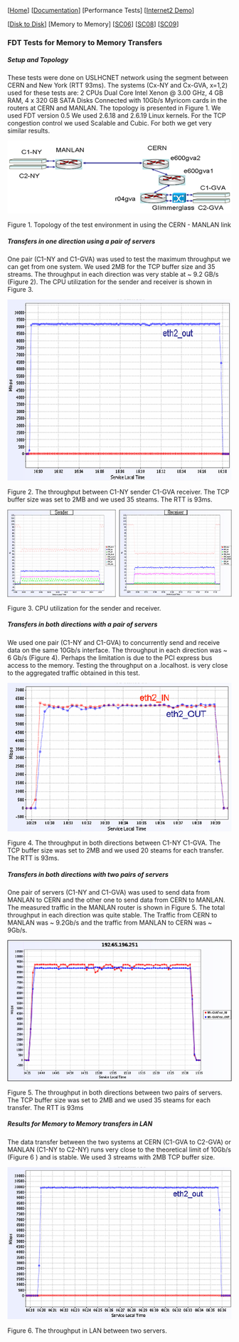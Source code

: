 [[Home](index.md)]   [[Documentation](doc-fdt-ddcopy.md)]   [Performance Tests] [[Internet2 Demo](internet2-demo.md)]

[[Disk to Disk](perf-disk-to-disk.md)]   [Memory to Memory]   [[SC06](perf-sc06.md)]   [[SC08](perf-sc08.md)]   [[SC09](perf-sc09.md)]

### FDT Tests for Memory to Memory Transfers
##### Setup and Topology

These tests were done on USLHCNET network using the segment between CERN and New York (RTT 93ms).
The systems (Cx-NY and Cx-GVA, x=1,2) used for these tests are:
2 CPUs Dual Core Intel Xenon @ 3.00 GHz, 4 GB RAM, 4 x 320 GB SATA Disks
Connected with 10Gb/s Myricom cards in the routers at CERN and MANLAN. The topology is presented in Figure 1.
We used FDT version 0.5
We used 2.6.18 and 2.6.19 Linux kernels. For the TCP congestion control we used Scalable and Cubic. For both we get very similar results.

![Topology of the test environment in using the CERN - MANLAN link](/img/figure1-m2m.png)

Figure 1. Topology of the test environment in using the CERN - MANLAN link

##### Transfers in one direction using a pair of servers
One pair (C1-NY and C1-GVA) was used to test the maximum throughput we can get from one system.
We used 2MB for the TCP buffer size and 35 streams.
The throughput in each direction was very stable at ~ 9.2 GB/s (Figure 2). The CPU utilization for the sender and receiver is shown in Figure 3.

![The throughput between C1-NY sender C1-GVA receiver. The TCP buffer size was set to 2MB and we used 35 steams. The RTT is 93ms.](/img/figure2-m2m.png)

Figure 2. The throughput between C1-NY sender C1-GVA receiver. The TCP buffer size was set to 2MB and we used 35 steams. The RTT is 93ms.

 ![CPU utilization for the sender and receiver](/img/figure3-m2m.png)
 
Figure 3. CPU utilization for the sender and receiver.

##### Transfers in both directions with a pair of servers

We used one pair (C1-NY and C1-GVA) to concurrently send and receive data on the same 10Gb/s interface. The throughput in each direction was ~ 6 Gb/s (Figure 4).
Perhaps the limitation is due to the PCI express bus access to the memory. Testing the throughput on a .localhost. is very close to the aggregated traffic obtained in this test.

 ![The throughput in both directions between C1-NY C1-GVA. The TCP buffer size was set to 2MB and we used 20 steams for each transfer. The RTT is 93ms](/img/figure4-m2m.png)
 
Figure 4. The throughput in both directions between C1-NY C1-GVA. The TCP buffer size was set to 2MB and we used 20 steams for each transfer. The RTT is 93ms.

##### Transfers in both directions with two pairs of servers

One pair of servers (C1-NY and C1-GVA) was used to send data from MANLAN to CERN and the other one to send data from CERN to MANLAN. The measured traffic in the MANLAN router is shown in Figure 5. The total throughput in each direction was quite stable. The Traffic from CERN to MANLAN was ~ 9.2Gb/s and the traffic from MANLAN to CERN was ~ 9Gb/s.

 ![The throughput in both directions between two pairs of servers. The TCP buffer size was set to 2MB and we used 35 steams for each transfer. The RTT is 93ms](/img/figure5-m2m.png)
 
Figure 5. The throughput in both directions between two pairs of servers. The TCP buffer size was set to 2MB and we used 35 steams for each transfer. The RTT is 93ms

##### Results for Memory to Memory transfers in LAN

The data transfer between the two systems at CERN (C1-GVA to C2-GVA) or MANLAN (C1-NY to C2-NY) runs very close to the theoretical limit of 10Gb/s (Figure 6 ) and is stable. We used 3 streams with 2MB TCP buffer size.

 ![The throughput in LAN between two servers](/img/figure6-m2m.png)
 
Figure 6. The throughput in LAN between two servers.
